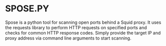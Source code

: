 # SPOSE.PY
Spose is a python tool for scanning open ports behind a Squid proxy. It uses the requests library to perform HTTP requests on specified ports and checks for common HTTP response codes. Simply provide the target IP and proxy address via command line arguments to start scanning.
